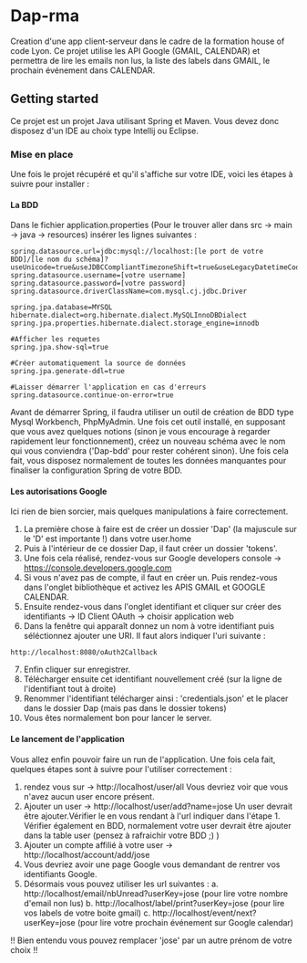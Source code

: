# Dap-rma

Creation d'une app client-serveur dans le cadre de la formation house of code Lyon.
Ce projet utilise les API Google (GMAIL, CALENDAR) et permettra de lire les emails non lus, la liste des labels
dans GMAIL, le prochain événement dans CALENDAR.

## Getting started

Ce projet est un projet Java utilisant Spring et Maven. Vous devez donc disposez d'un IDE au choix type Intellij ou Eclipse.

### Mise en place

Une fois le projet récupéré et qu'il s'affiche sur votre IDE, voici les étapes à suivre pour installer :

#### La BDD

Dans le fichier application.properties (Pour le trouver aller dans src -> main -> java -> resources)
insérer les lignes suivantes :

```
spring.datasource.url=jdbc:mysql://localhost:[le port de votre BDD]/[le nom du schéma]?useUnicode=true&useJDBCCompliantTimezoneShift=true&useLegacyDatetimeCode=false&serverTimezone=UTC
spring.datasource.username=[votre username]
spring.datasource.password=[votre password]
spring.datasource.driverClassName=com.mysql.cj.jdbc.Driver

spring.jpa.database=MYSQL
hibernate.dialect=org.hibernate.dialect.MySQLInnoDBDialect
spring.jpa.properties.hibernate.dialect.storage_engine=innodb

#Afficher les requetes
spring.jpa.show-sql=true

#Créer automatiquement la source de données
spring.jpa.generate-ddl=true

#Laisser démarrer l'application en cas d'erreurs
spring.datasource.continue-on-error=true
```
Avant de démarrer Spring, il faudra utiliser un outil de création de BDD type Mysql Workbench, PhpMyAdmin.
Une fois cet outil installé, en supposant que vous avez quelques notions (sinon je vous encourage à regarder 
rapidement leur fonctionnement), créez un nouveau schéma avec le nom qui vous conviendra ('Dap-bdd' pour rester 
cohérent sinon).
Une fois cela fait, vous disposez normalement de toutes les données manquantes pour finaliser la configuration Spring
de votre BDD.

#### Les autorisations Google

Ici rien de bien sorcier, mais quelques manipulations à faire correctement.

1. La première chose à faire est de créer un dossier 'Dap' (la majuscule sur le 'D' est importante !) dans votre user.home
2. Puis à l'intérieur de ce dossier Dap, il faut créer un dossier 'tokens'.
3. Une fois cela réalisé, rendez-vous sur Google developers console -> https://console.developers.google.com
4. Si vous n'avez pas de compte, il faut en créer un. Puis rendez-vous dans l'onglet bibliothèque et activez les APIS GMAIL et GOOGLE CALENDAR.
5. Ensuite rendez-vous dans l'onglet identifiant et cliquer sur créer des identifiants -> ID Client OAuth -> choisir application web
6. Dans la fenêtre qui apparaît donnez un nom à votre identifiant puis séléctionnez ajouter une URI. Il faut alors indiquer l'uri suivante :
  ```
  http://localhost:8080/oAuth2Callback
  ```
 7. Enfin cliquer sur enregistrer.
 8. Télécharger ensuite cet identifiant nouvellement créé (sur la ligne de l'identifiant tout à droite)
 9. Renommer l'identifiant télécharger ainsi : 'credentials.json' et le placer dans le dossier Dap (mais pas dans le dossier tokens)
 10. Vous êtes normalement bon pour lancer le server.
 
 #### Le lancement de l'application
 
 Vous allez enfin pouvoir faire un run de l'application. Une fois cela fait, quelques étapes sont à suivre pour l'utiliser correctement :
 1. rendez vous sur -> http://localhost/user/all
 Vous devriez voir que vous n'avez aucun user encore présent.
 2. Ajouter un user -> http://localhost/user/add?name=jose
 Un user devrait être ajouter.Vérifier le en vous rendant à l'url indiquer dans l'étape 1.
 Vérifier également en BDD, normalement votre user devrait être ajouter dans la table user (pensez à rafraichir votre BDD ;) )
 3. Ajouter un compte affilié à votre user -> http://localhost/account/add/jose
 4. Vous devriez avoir une page Google vous demandant de rentrer vos identifiants Google. 
 5. Désormais vous pouvez utiliser les url suivantes :
  a. http://localhost/email/nbUnread?userKey=jose   (pour lire votre nombre d'email non lus)
  b. http://localhost/label/print?userKey=jose   (pour lire vos labels de votre boite gmail)
  c. http://localhost/event/next?userKey=jose   (pour lire votre prochain événement sur Google calendar)
  
 !! Bien entendu vous pouvez remplacer 'jose' par un autre prénom de votre choix !! 
 


